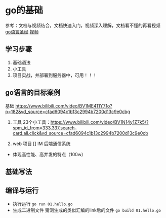 # go的基础
参考：文档与视频结合，文档快速入门，视频深入理解，文档看不懂的再看视频
[go语言圣经](https://books.studygolang.com/gopl-zh/)
[视频](https://www.bilibili.com/video/BV1ME411Y71o?p=182&vd_source=cfad6094c1b13c2994b7200d13c9e0cb)
## 学习步骤

  1. 基础语法
  2. 小工具
  3. 项目实战，并部署到服务器中，可用！！！

## go语言的目标案例

基础 <https://www.bilibili.com/video/BV1ME411Y71o?p=182&vd_source=cfad6094c1b13c2994b7200d13c9e0cb>q

1. 工具
23个小工具：<https://www.bilibili.com/video/BV1N14y1Z7k5/?spm_id_from=333.337.search-card.all.click&vd_source=cfad6094c1b13c2994b7200d13c9e0cb>

2. web 项目
[] IM 后端通信系统

- 体现高性能、高并发的特点（100w）

## 基础写法

## 编译与运行

- 执行运行 `go run 01.hello.go`
- 生成二进制文件 猜测生成的类似汇编的link后的文件 `go build 01.hello.go`
